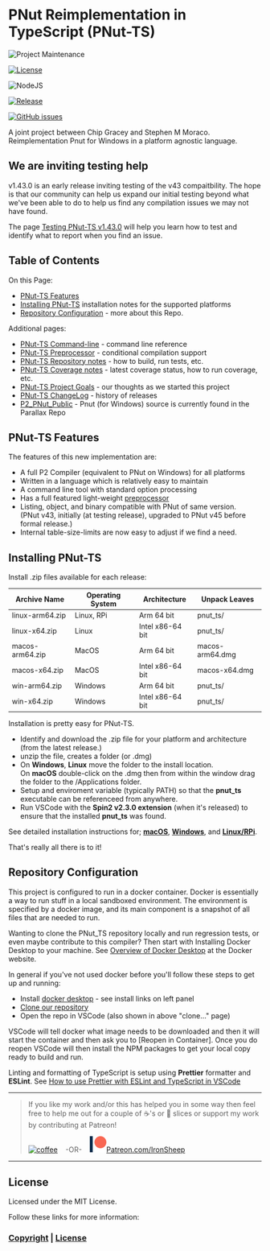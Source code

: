 # PNut Reimplementation in TypeScript (PNut-TS)

![Project Maintenance][maintenance-shield]

[![License][license-shield]](LICENSE)

![NodeJS][node-badge]

[![Release][Release-shield]](https://github.com/ironsheep/PNut-TS-dev/releases)

[![GitHub issues][Issues-shield]](https://github.com/ironsheep/PNut-TS-dev/issues)

A joint project between Chip Gracey and Stephen M Moraco.
Reimplementation Pnut for Windows in a platform agnostic language.

## We are inviting testing help

v1.43.0 is an early release inviting testing of the v43 compaitbility. The hope is that our community can help us expand our initial testing beyond what we've been able to do to help us
find any compilation issues we may not have found.

The page [Testing PNut-TS v1.43.0](Testing.md) will help you learn how to test and identify what to report when you find an issue. 


## Table of Contents

On this Page:

- [PNut-TS Features](#pnut-ts-features)
- [Installing PNut-TS](#installing-pnut-ts) installation notes for the supported platforms
- [Repository Configuration](#repository-configuration) - more about this Repo.

Additional pages:

- [PNut-TS Command-line](CommandLine.md) - command line reference
- [PNut-TS Preprocessor](Preprocessor.md) - conditional compilation support
- [PNut-TS Repository notes](BUILD-RUN.md) - how to build, run tests, etc.
- [PNut-TS Coverage notes](Coverage.md) - latest coverage status, how to run coverage, etc.
- [PNut-TS Project Goals](Goals.md) - our thoughts as we started this project
- [PNut-TS ChangeLog](CHANGELOG.md) - history of releases
- [P2\_PNut_Public](https://github.com/parallaxinc/P2_PNut_Public) - Pnut (for Windows) source is currently found in the Parallax Repo

## PNut-TS Features

The features of this new implementation are:

- A full P2 Compiler (equivalent to PNut on Windows) for all platforms
- Written in a language which is relatively easy to maintain 
- A command line tool with standard option processing
- Has a full featured light-weight [preprocessor](Preprocessor.md)
- Listing, object, and binary compatible with PNut of same version.<BR>(PNut v43, initially (at testing release), upgraded to PNut v45 before formal release.)
- Internal table-size-limits are now easy to adjust if we find a need.

## Installing PNut-TS

Install .zip files available for each release:

| Archive Name | Operating System | Architecture | Unpack Leaves
| --- | --- | --- | --- |
| linux-arm64.zip | Linux, RPi | Arm 64 bit | pnut_ts/
| linux-x64.zip| Linux | Intel x86-64 bit | pnut_ts/
| macos-arm64.zip| MacOS | Arm 64 bit | macos-arm64.dmg
| macos-x64.zip| MacOS | Intel x86-64 bit | macos-x64.dmg
| win-arm64.zip| Windows | Arm 64 bit | pnut_ts/
| win-x64.zip| Windows | Intel x86-64 bit | pnut_ts/

Installation is pretty easy for PNut-TS.

- Identify and download the .zip file for your platform and architecture (from the latest release.)
- unzip the file, creates a folder (or .dmg)
- On **Windows**, **Linux** move the folder to the install location.<BR>On **macOS** double-click on the .dmg then from within the window drag the folder to the /Applications folder.
- Setup and enviroment variable (typically PATH) so that the **pnut_ts** executable can be referenceed from anywhere.
- Run VSCode with the **Spin2 v2.3.0 extension** (when it's released) to ensure that the installed **pnut_ts** was found.

See detailed installation instructions for; **[macOS](https://github.com/ironsheep/P2-vscode-langserv-extension/blob/main/TASKS-User-macOS.md#installing-pnut-ts-on-macos)**, **[Windows](https://github.com/ironsheep/P2-vscode-langserv-extension/blob/main/TASKS-User-win.md#installing-pnut-ts-on-windows)**, and **[Linux/RPi](https://github.com/ironsheep/P2-vscode-langserv-extension/blob/main/TASKS-User-RPi.md#installing-pnut-ts-on-rpilinux)**. 

That's really all there is to it!

## Repository Configuration

This project is configured to run in a docker container. Docker is essentially a way to run stuff in a local sandboxed environment. The environment is specified by a docker image, and its main component is a snapshot of all files that are needed to run.

Wanting to clone the PNut_TS repository locally and run regression tests, or even maybe contribute to this compiler? Then start with Installing Docker Desktop to your machine. See [Overview of Docker Desktop](https://docs.docker.com/desktop/) at the Docker website.

In general if you've not used docker before you'll follow these steps to get up and running:

- Install [docker desktop](https://docs.docker.com/desktop/) - see install links on left panel
- [Clone our repository](BUILD-RUN.md)
- Open the repo in VSCode (also shown in above "clone..." page)

VSCode will tell docker what image needs to be downloaded and then it will start the container and then ask you to [Reopen in Container]. Once you do reopen VSCode will then install the NPM packages to get your local copy ready to build and run.

Linting and formatting of TypeScript is setup using **Prettier** formatter and **ESLint**.
See [How to use Prettier with ESLint and TypeScript in VSCode](https://khalilstemmler.com/blogs/tooling/prettier/)

---

> If you like my work and/or this has helped you in some way then feel free to help me out for a couple of :coffee:'s or :pizza: slices or support my work by contributing at Patreon!
>
> [![coffee](https://www.buymeacoffee.com/assets/img/custom_images/black_img.png)](https://www.buymeacoffee.com/ironsheep) &nbsp;&nbsp; -OR- &nbsp;&nbsp; [![Patreon](./DOCs/images/patreon.png)](https://www.patreon.com/IronSheep?fan_landing=true)[Patreon.com/IronSheep](https://www.patreon.com/IronSheep?fan_landing=true)

---

## License

Licensed under the MIT License.

Follow these links for more information:

### [Copyright](copyright) | [License](LICENSE)

[maintenance-shield]: https://img.shields.io/badge/maintainer-stephen%40ironsheep%2ebiz-blue.svg?style=for-the-badge

[license-shield]: https://img.shields.io/badge/License-MIT-yellow.svg

[Release-shield]: https://img.shields.io/github/release/ironsheep/PNut-TS-dev/all.svg

[Issues-shield]: https://img.shields.io/github/issues/ironsheep/PNut-TS-dev.svg

[node-badge]: https://img.shields.io/badge/node.js-6DA55F?style=for-the-badge&logo=node.js&logoColor=white
